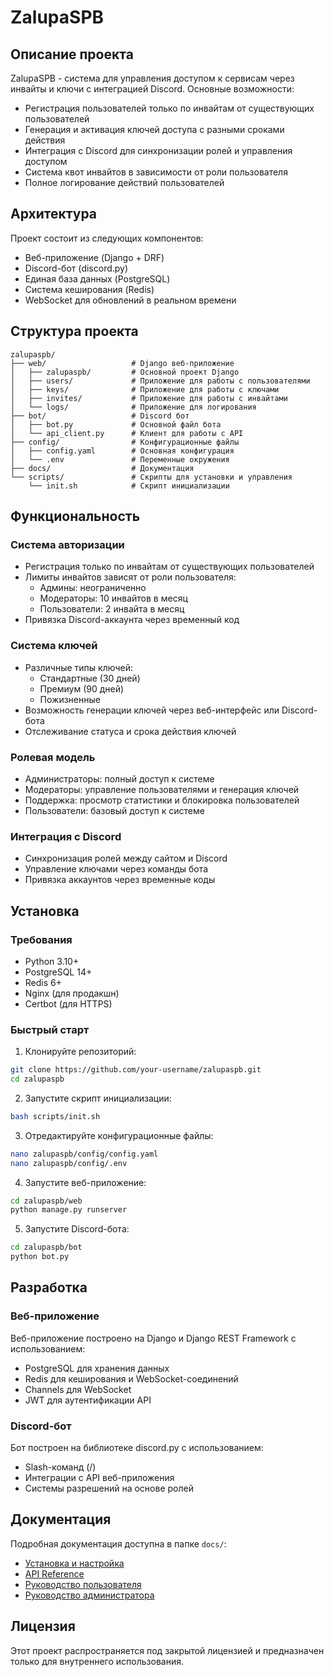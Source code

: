 # ZalupaSPB

## Описание проекта
ZalupaSPB - система для управления доступом к сервисам через инвайты и ключи с интеграцией Discord. Основные возможности:

- Регистрация пользователей только по инвайтам от существующих пользователей
- Генерация и активация ключей доступа с разными сроками действия
- Интеграция с Discord для синхронизации ролей и управления доступом
- Система квот инвайтов в зависимости от роли пользователя
- Полное логирование действий пользователей

## Архитектура
Проект состоит из следующих компонентов:
- Веб-приложение (Django + DRF)
- Discord-бот (discord.py)
- Единая база данных (PostgreSQL)
- Система кеширования (Redis)
- WebSocket для обновлений в реальном времени

## Структура проекта
```
zalupaspb/
├── web/                   # Django веб-приложение
│   ├── zalupaspb/         # Основной проект Django
│   ├── users/             # Приложение для работы с пользователями
│   ├── keys/              # Приложение для работы с ключами
│   ├── invites/           # Приложение для работы с инвайтами
│   └── logs/              # Приложение для логирования
├── bot/                   # Discord бот
│   ├── bot.py             # Основной файл бота
│   └── api_client.py      # Клиент для работы с API
├── config/                # Конфигурационные файлы
│   ├── config.yaml        # Основная конфигурация
│   └── .env               # Переменные окружения
├── docs/                  # Документация
└── scripts/               # Скрипты для установки и управления
    └── init.sh            # Скрипт инициализации
```

## Функциональность

### Система авторизации
- Регистрация только по инвайтам от существующих пользователей
- Лимиты инвайтов зависят от роли пользователя:
  - Админы: неограниченно
  - Модераторы: 10 инвайтов в месяц
  - Пользователи: 2 инвайта в месяц
- Привязка Discord-аккаунта через временный код

### Система ключей
- Различные типы ключей:
  - Стандартные (30 дней)
  - Премиум (90 дней)
  - Пожизненные
- Возможность генерации ключей через веб-интерфейс или Discord-бота
- Отслеживание статуса и срока действия ключей

### Ролевая модель
- Администраторы: полный доступ к системе
- Модераторы: управление пользователями и генерация ключей
- Поддержка: просмотр статистики и блокировка пользователей
- Пользователи: базовый доступ к системе

### Интеграция с Discord
- Синхронизация ролей между сайтом и Discord
- Управление ключами через команды бота
- Привязка аккаунтов через временные коды

## Установка

### Требования
- Python 3.10+
- PostgreSQL 14+
- Redis 6+
- Nginx (для продакшн)
- Certbot (для HTTPS)

### Быстрый старт
1. Клонируйте репозиторий:
```bash
git clone https://github.com/your-username/zalupaspb.git
cd zalupaspb
```

2. Запустите скрипт инициализации:
```bash
bash scripts/init.sh
```

3. Отредактируйте конфигурационные файлы:
```bash
nano zalupaspb/config/config.yaml
nano zalupaspb/config/.env
```

4. Запустите веб-приложение:
```bash
cd zalupaspb/web
python manage.py runserver
```

5. Запустите Discord-бота:
```bash
cd zalupaspb/bot
python bot.py
```

## Разработка

### Веб-приложение
Веб-приложение построено на Django и Django REST Framework с использованием:
- PostgreSQL для хранения данных
- Redis для кеширования и WebSocket-соединений
- Channels для WebSocket
- JWT для аутентификации API

### Discord-бот
Бот построен на библиотеке discord.py с использованием:
- Slash-команд (/)
- Интеграции с API веб-приложения
- Системы разрешений на основе ролей

## Документация
Подробная документация доступна в папке `docs/`:
- [Установка и настройка](docs/installation.md)
- [API Reference](docs/api.md)
- [Руководство пользователя](docs/user-guide.md)
- [Руководство администратора](docs/admin-guide.md)

## Лицензия
Этот проект распространяется под закрытой лицензией и предназначен только для внутреннего использования. 